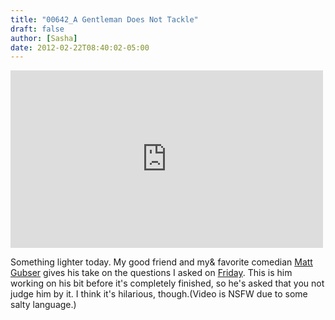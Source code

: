```yaml
---
title: "00642_A Gentleman Does Not Tackle"
draft: false
author: [Sasha]
date: 2012-02-22T08:40:02-05:00
---
```


<iframe src="http://www.youtube.com/embed/lV4fgGT9Jcg?rel=0" frameborder="0" width="500" height="284"></iframe>

Something lighter today. My good friend and my&  favorite comedian [Matt Gubser](http://twitter.com/#!/MattGubser) gives his take on the questions I asked on [Friday](http://www.morethanmen.org/2012/02/17/we-need-to-talk-sluts-whores/). This is him working on his bit before it's completely finished, so he's asked that you not judge him by it. I think it's hilarious, though.(Video is NSFW due to some salty language.)